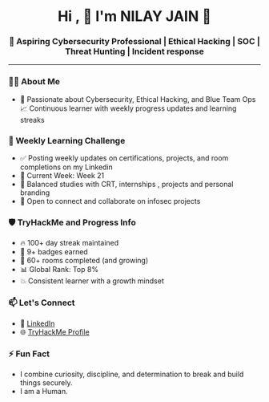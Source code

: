 <h1 align="center">Hi , 👋 I'm NILAY JAIN 👋 </h1>
<h3 align="center">🚀 Aspiring Cybersecurity Professional | Ethical Hacking | SOC | Threat Hunting | Incident response </h3>

---

### 🧑‍💻 About Me

- 🌟 Passionate about Cybersecurity, Ethical Hacking, and Blue Team Ops  
 📈 Continuous learner with weekly progress updates and learning streaks

### 🧠 Weekly Learning Challenge

- ✅ Posting weekly updates on certifications, projects, and room completions on my Linkedin 
- 📅 Current Week: Week 21  
- 🔁 Balanced studies with CRT, internships , projects and personal branding  
- 💬 Open to connect and collaborate on infosec projects  


### 🛡️ TryHackMe and Progress Info

- 🔥 100+ day streak maintained  
- 🏅 9+ badges earned  
- 🏁 60+ rooms completed (and growing)  
- 📊 Global Rank: Top 8%  
- 💥 Consistent learner with a growth mindset  

### 📫 Let's Connect

- 💼 [LinkedIn](https://www.linkedin.com/in/nilayjain26)
- 🌐 [TryHackMe Profile](https://tryhackme.com/p/NilayJain)


### ⚡ Fun Fact
- I combine curiosity, discipline, and determination to break and build things securely.
- I am a Human.

